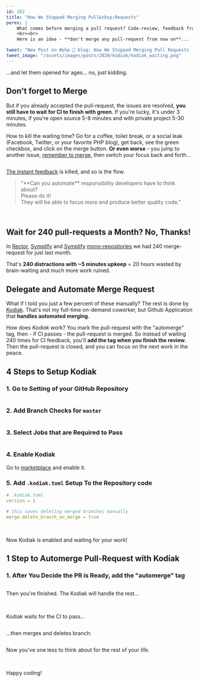 ```yaml
---
id: 282
title: "How We Stopped Merging Pull&nbsp;Requests"
perex: |
    What comes before merging a pull request? Code-review, feedback from developers, and fixes to make the reviewer happy. After that, we only need the tests, coding standard, PHPStan, and Rector to pass in the CI.
    <br><br>
    Here is an idea - **don't merge any pull-request from now on**...

tweet: "New Post on #php 🐘 blog: How We Stopped Merging Pull Requests    #cireview #kodiak"
tweet_image: "/assets/images/posts/2020/kodiak/kodiak_waiting.png"
---
```


...and let them opened for ages... no, just kidding.

## Don't forget to Merge

But if you already accepted the pull-request, the issues are resolved, **you still have to wait for CI to finish with green**. If you're lucky, it's under 3 minutes, if you're open source 5-8 minutes and with private project 5-30 minutes.

How to kill the waiting time? Go for a coffee, toilet break, or a social leak (Facebook, Twitter, or your favorite PHP blog), get back, see the green checkbox, and click on the merge button. **Or even worse** - you jump to another issue, [remember to merge](/blog/2018/08/27/why-and-how-to-avoid-the-memory-lock/), then switch your focus back and forth...

<img src="/assets/images/posts/2020/kodiak/kodiak_focus.png" alt="" class="img-thumbnail mt-5">

[The instant feedback](/blog/2020/01/13/why-is-first-instant-feedback-crucial-to-developers/) is killed, and so is the flow.


<blockquote class="blockquote text-center mt-5 mb-5" markdown="1">
"**Can you automate** responsibility developers have to think about?
<br>
Please do it!
<br>
They will be able to focus more and produce better quality code."
</blockquote>

<br>

## Wait for 240 pull-requests a Month? No, Thanks!

In [Rector](https://github.com/rectorphp/rector/pulse/monthly), [Symplify](https://github.com/symplify/symplify/pulse/monthly) and [Symplify](https://github.com/symplify/symplify/pulse/monthly) [mono-repositories](/clusters/#monorepo-from-zero-to-hero) we had 240 merge-request for just last month.

That's **240 distractions with ~5 minutes upkeep** = 20 hours wasted by brain-waiting and much more work ruined.


## Delegate and Automate Merge Request

What if I told you just a few percent of these manually? The rest is done by [Kodiak](https://github.com/marketplace/kodiakhq). That's not my full-time on-demand coworker, but Github Application that **handles automated merging**.

How does *Kodiak* work? You mark the pull-request with the "automerge" tag, then - if CI passes - the pull-request is merged. So instead of waiting 240 times for CI feedback, you'll **add the tag when you finish the review**. Then the pull-request is closed, and you can focus on the next work in the peace.

## 4 Steps to Setup Kodiak

### 1. Go to Setting of your GitHub Repository

<img src="/assets/images/posts/2020/kodiak/kodiak_branches_1.png" alt="" class="img-thumbnail mt-3">

### 2. Add Branch Checks for `master`

<img src="/assets/images/posts/2020/kodiak/kodiak_branches_2.png" alt="" class="img-thumbnail mt-3">

### 3. Select Jobs that are Required to Pass

<img src="/assets/images/posts/2020/kodiak/kodiak_require.png" alt="" class="img-thumbnail mt-3">

### 4. Enable Kodiak

Go to <a href="https://github.com/marketplace/kodiakhq">marketplace</a> and enable it.

### 5. Add `.kodiak.toml` Setup To the Repository code

```yaml
# .kodiak.toml
version = 1

# this saves deleting merged branches manually
merge.delete_branch_on_merge = true
```

<br>

Now Kodiak is enabled and waiting for your work!

## 1 Step to Automerge Pull-Request with Kodiak

### 1. After You Decide the PR is Ready, add the "automerge" tag

<img src="/assets/images/posts/2020/kodiak/koidak_tag.png" alt="" class="img-thumbnail mt-3">

Then you're finished. The Kodiak will handle the rest...

<br>

Kodiak waits for the CI to pass...

<img src="/assets/images/posts/2020/kodiak/kodiak_waiting.png" alt="" class="img-thumbnail mt-3">

...then merges and deletes branch:

<img src="/assets/images/posts/2020/kodiak/kodiak_merge.png" alt="" class="img-thumbnail mt-3">

<br>

Now you've one less to think about for the rest of your life.

<br>

Happy coding!
